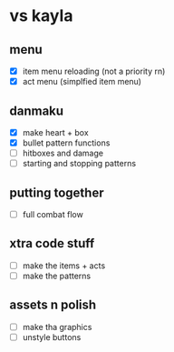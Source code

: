 # vs kayla

## menu

- [x] item menu reloading (not a priority rn)
- [x] act menu (simplfied item menu)

## danmaku

- [x] make heart + box
- [x] bullet pattern functions
- [ ] hitboxes and damage
- [ ] starting and stopping patterns

## putting together

- [ ] full combat flow

## xtra code stuff

- [ ] make the items + acts
- [ ] make the patterns

## assets n polish

- [ ] make tha graphics
- [ ] unstyle buttons
